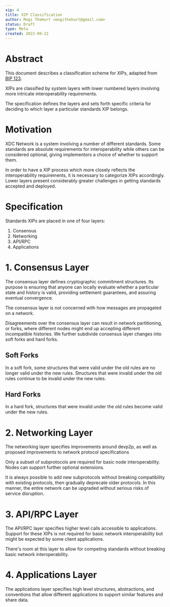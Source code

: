 ```yaml
---
xip: 4
title: XIP Classification
author: Mogi TheHurt <mogithehurt@gmail.com>
status: Draft
type: Meta
created: 2022-09-22
---
```


# Abstract

This document describes a classification scheme for XIPs, adapted from [BIP 123](https://github.com/bitcoin/bips/blob/master/bip-0123.mediawiki).

XIPs are classified by system layers with lower numbered layers involving more intricate interoperability requirements.

The specification defines the layers and sets forth specific criteria for deciding to which layer a particular standards XIP belongs.

# Motivation

XDC Network is a system involving a number of different standards. Some standards are absolute requirements for interoperability while others can be considered optional, giving implementors a choice of whether to support them.

In order to have a XIP process which more closely reflects the interoperability requirements, it is necessary to categorize XIPs accordingly. Lower layers present considerably greater challenges in getting standards accepted and deployed.

# Specification

Standards XIPs are placed in one of four layers:

1. Consensus
2. Networking
3. API/RPC
4. Applications

# 1. Consensus Layer

The consensus layer defines cryptographic commitment structures. Its purpose is ensuring that anyone can locally evaluate whether a particular state and history is valid, providing settlement guarantees, and assuring eventual convergence.

The consensus layer is not concerned with how messages are propagated on a network.

Disagreements over the consensus layer can result in network partitioning, or forks, where different nodes might end up accepting different incompatible histories. We further subdivide consensus layer changes into soft forks and hard forks.

## Soft Forks

In a soft fork, some structures that were valid under the old rules are no longer valid under the new rules. Structures that were invalid under the old rules continue to be invalid under the new rules.

## Hard Forks

In a hard fork, structures that were invalid under the old rules become valid under the new rules.

# 2. Networking Layer

The networking layer specifies improvements around devp2p, as well as proposed improvements to network protocol specifications 

Only a subset of subprotocols are required for basic node interoperability. Nodes can support further optional extensions.

It is always possible to add new subprotocols without breaking compatibility with existing protocols, then gradually deprecate older protocols. In this manner, the entire network can be upgraded without serious risks of service disruption.


# 3. API/RPC Layer

The API/RPC layer specifies higher level calls accessible to applications. Support for these XIPs is not required for basic network interoperability but might be expected by some client applications.

There's room at this layer to allow for competing standards without breaking basic network interoperability.

# 4. Applications Layer

The applications layer specifies high level structures, abstractions, and conventions that allow different applications to support similar features and share data.
